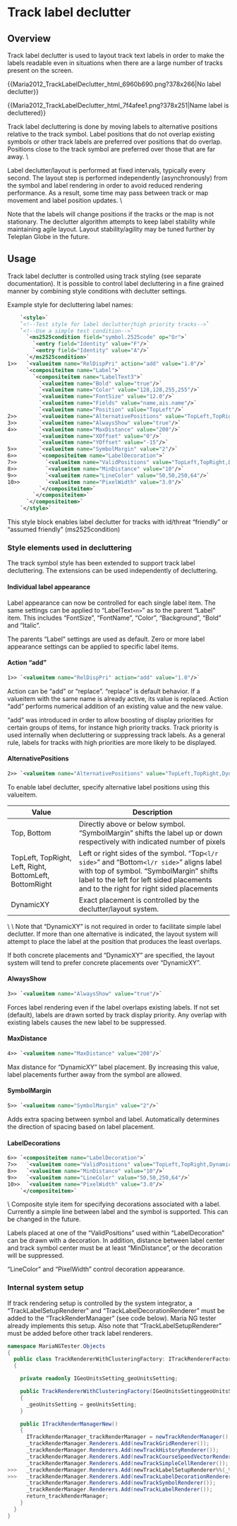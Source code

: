 # Track label declutter

## Overview

Track label declutter is used to layout track text labels in order to make the labels readable even in situations when there are a large number of tracks present on the screen.

{{Maria2012_TrackLabelDeclutter_html_6960b690.png?378x266|No label declutter}}

{{Maria2012_TrackLabelDeclutter_html_7f4afee1.png?378x251|Name label is decluttered}}

Track label decluttering is done by moving labels to alternative positions relative to the track symbol. Label positions that do not overlap existing symbols or other track labels are preferred over positions that do overlap. Positions close to the track symbol are preferred over those that are far away. \\

Label declutter/layout is performed at fixed intervals, typically every second. The layout step is performed independently (asynchronously) from the symbol and label rendering in order to avoid reduced rendering performance. As a result, some time may pass between track or map movement and label position updates. \\

Note that the labels will change positions if the tracks or the map is not stationary. The declutter algorithm attempts to keep label stability while maintaining agile layout. Layout stability/agility may be tuned further by Teleplan Globe in the future.

## Usage

Track label declutter is controlled using track styling (see separate documentation). It is possible to control label decluttering in a fine grained manner by combining style conditions with declutter settings.

Example style for decluttering label names:

```xml
    `<style>`
    `<!--Test style for label declutter/high priority tracks-->`
    `<!--Use a simple test condition-->`
      `<ms2525condition field="symbol.2525code" op="Or">`
        `<entry field="Identity" value="F"/>`
        `<entry field="Identity" value="A"/>`
      `</ms2525condition>`
1>>   `<valueitem name="RelDispPri" action="add" value="1.0"/>`
      `<compositeitem name="Label">`
        `<compositeitem name="LabelText3">`
          `<valueitem name="Bold" value="true"/>`
          `<valueitem name="Color" value="128,128,255,255"/>`
          `<valueitem name="FontSize" value="12.0"/>`
          `<valueitem name="Fields" value="name,ais.name"/>`
          `<valueitem name="Position" value="TopLeft"/>`
2>>       `<valueitem name="AlternativePositions" value="TopLeft,TopRight,DynamicXY"/>`
3>>       `<valueitem name="AlwaysShow" value="true"/>`
4>>       `<valueitem name="MaxDistance" value="200"/>`
          `<valueitem name="XOffset" value="0"/>`
          `<valueitem name="YOffset" value="-15"/>`
5>>       `<valueitem name="SymbolMargin" value="2"/>`
6>>       `<compositeitem name="LabelDecoration">`
7>>         `<valueitem name="ValidPositions" value="TopLeft,TopRight,DynamicXY"/>`
8>>         `<valueitem name="MinDistance" value="10"/>`
9>>         `<valueitem name="LineColor" value="50,50,250,64"/>`
10>>        `<valueitem name="PixelWidth" value="3.0"/>`
          `</compositeitem>`
        `</compositeitem>`
      `</compositeitem>`
    `</style>`
```

This style block enables label declutter for tracks with id/threat “friendly” or “assumed friendly” (ms2525condition)

### Style elements used in decluttering

The track symbol style has been extended to support track label decluttering. The extensions can be used independently of decluttering.

#### Individual label appearance

Label appearance can now be controlled for each single label item. The same settings can be applied to “LabelText`<n>`” as to the parent “Label” item. This includes “FontSize”, “FontName”, “Color”, “Background”, “Bold” and “Italic”.

The parents “Label” settings are used as default. Zero or more label appearance settings can be applied to specific label items.

#### Action “add”

```xml
1>> `<valueitem name="RelDispPri" action="add" value="1.0"/>`
```

Action can be “add” or “replace”. “replace” is default behavior. If a valueitem with the same name is already active, its value is replaced. Action “add” performs numerical addition of an existing value and the new value.

“add” was introduced in order to allow boosting of display priorities for certain groups of items, for instance high priority tracks. Track priority is used internally when decluttering or suppressing track labels. As a general rule, labels for tracks with high priorities are more likely to be displayed.

#### AlternativePositions

```xml
2>> `<valueitem name="AlternativePositions" value="TopLeft,TopRight,DynamicXY"/>`
```

To enable label declutter, specify alternative label positions using this valueitem.

 | Value                                                   | Description                                                                                                                                                                                                                          | 
 | -----                                                   | -----------                                                                                                                                                                                                                          | 
 | Top, Bottom                                             | Directly above or below symbol. “SymbolMargin” shifts the label up or down respectively with indicated number of pixels                                                                                                          | 
 | TopLeft, TopRight, Left, Right, BottomLeft, BottomRight | Left or right sides of the symbol. “Top`<l/r side>`” and “Bottom`<l/r side>`” aligns label with top of symbol. “SymbolMargin” shifts label to the left for left sided placements and to the right for right sided placements | 
 | DynamicXY                                               | Exact placement is controlled by the declutter/layout system.                                                                                                                                                                        | 

\\ \\ Note that “DynamicXY” is not required in order to facilitate simple label declutter. If more than one alternative is indicated, the layout system will attempt to place the label at the position that produces the least overlaps.

If both concrete placements and “DynamicXY” are specified, the layout system will tend to prefer concrete placements over “DynamicXY”.

#### AlwaysShow

```xml
3>> `<valueitem name="AlwaysShow" value="true"/>`
```

Forces label rendering even if the label overlaps existing labels. If not set (default), labels are drawn sorted by track display priority. Any overlap with existing labels causes the new label to be suppressed.

#### MaxDistance

```xml
4>> `<valueitem name="MaxDistance" value="200"/>`
```

Max distance for “DynamicXY” label placement. By increasing this value, label placements further away from the symbol are allowed.

#### SymbolMargin

```xml
5>> `<valueitem name="SymbolMargin" value="2"/>`
```

Adds extra spacing between symbol and label. Automatically determines the direction of spacing based on label placement.

#### LabelDecorations

```xml
6>> `<compositeitem name="LabelDecoration">`
7>>   `<valueitem name="ValidPositions" value="TopLeft,TopRight,DynamicXY"/>`
8>>   `<valueitem name="MinDistance" value="10"/>`
9>>   `<valueitem name="LineColor" value="50,50,250,64"/>`
10>>  `<valueitem name="PixelWidth" value="3.0"/>`
    `</compositeitem>`
```

\\ Composite style item for specifying decorations associated with a label. Currently a simple line between label and the symbol is supported. This can be changed in the future.

Labels placed at one of the “ValidPositions” used within “LabelDecoration” can be drawn with a decoration. In addition, distance between label center and track symbol center must be at least “MinDistance”, or the decoration will be suppressed.

“LineColor” and “PixelWidth” control decoration appearance.

### Internal system setup

If track rendering setup is controlled by the system integrator, a “TrackLabelSetupRenderer” and “TrackLabelDecorationRenderer” must be added to the “TrackRenderManager” (see code below). Maria NG tester already implements this setup. Also note that “TrackLabelSetupRenderer” must be added before other track label renderers.

```csharp
namespace MariaNGTester.Objects
{
  public class TrackRendererWithClusteringFactory: ITrackRendererFactory
  {

    private readonly IGeoUnitsSetting_geoUnitsSetting;

    public TrackRendererWithClusteringFactory(IGeoUnitsSettinggeoUnitsSetting)
    {
      _geoUnitsSetting = geoUnitsSetting;
    }

    public ITrackRenderManagerNew()
    {
      ITrackRenderManager_trackRenderManager = newTrackRenderManager();
      _trackRenderManager.Renderers.Add(newTrackGridRenderer());
      _trackRenderManager.Renderers.Add(newTrackHistoryRenderer());
      _trackRenderManager.Renderers.Add(newTrackCourseSpeedVectorRenderer());
      _trackRenderManager.Renderers.Add(newTrackSimpleCellRenderer());
>>>   _trackRenderManager.Renderers.Add(newTrackLabelSetupRenderer%%(_%%geoUnitsSetting));
>>>   _trackRenderManager.Renderers.Add(newTrackLabelDecorationRenderer());
      _trackRenderManager.Renderers.Add(newTrackSymbolRenderer());
      _trackRenderManager.Renderers.Add(newTrackLabelRenderer());
      return_trackRenderManager;
    }
  }
}
```

